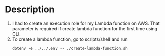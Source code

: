 # Description

1. I had to create an execution role for my Lambda function on AWS.
   That parameter is required if create lambda function for the first time using CLI.
2. To create a lambda function, go to scripts/shell and run
   ```shell
   dotenv -e ../../.env -- ./create-lambda-function.sh
   ```